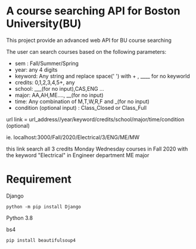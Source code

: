 # A course searching API for Boston University(BU)
This project provide an advanced web API for BU course searching

The user can search courses based on the following parameters:

- sem : Fall/Summer/Spring
- year: any 4 digits
- keyword: Any string and replace space(' ') with + , ____ for no keyworld
- credits: 0,1,2,3,4,5+, any
- school: ___(for no input),CAS,ENG ...
- major: AA,AH,ME...., __(for no input)
- time: Any combination of M,T,W,R,F and _(for no input)
- condition (optional input) : Class_Closed or Class_Full


url link =  url_address/<semester>/year/keyword/credits/school/major/time/condition (optional)

ie. localhost:3000/Fall/2020/Electrical/3/ENG/ME/MW

this link search all 3 credits Monday Wednesday courses in Fall 2020 with the keyword "Electrical" in Engineer department ME major 

# Requirement
Django

```
python -m pip install Django
```

Python 3.8




bs4

```
pip install beautifulsoup4
```
